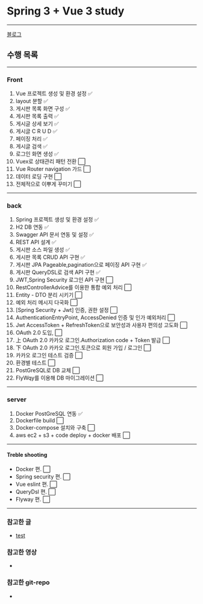 # Spring 3 + Vue 3 study
---
[블로그](https://ruukr8080.github.io)

## 수행 목록
---
### Front
1. Vue 프로젝트 생성 및 환경 설정 ✅
2. layout 분할 ✅
3. 게시판 목록 화면 구성 ✅
4. 게시판 목록 출력 ✅
5. 게시글 상세 보기 ✅
6. 게시글 C R U D ✅
7. 페이징 처리 ✅
8. 게시글 검색 ✅
9. 로그인 화면 생성 ✅
10. Vuex로 상태관리 패턴 전환 ⬜
11. Vue Router navigation 가드 ⬜
12. 데이터 로딩 구현 ⬜
13. 전체적으로 이뿌게 꾸미기 ⬜

---
### back
1. Spring 프로젝트 생성 및 환경 설정 ✅
2. H2 DB 연동 ✅
3. Swagger API 문서 연동 및 설정 ✅
4. REST API 설계 ✅
5. 게시판 소스 파일 생성 ✅
6. 게시판 목록 CRUD API 구현 ✅
7. 게시판 JPA Pageable,pagination으로 페이징 API 구현 ✅
8. 게시판 QueryDSL로 검색 API 구현 ✅
9. JWT,Spring Security 로그인 API 구현 ⬜  
10. RestControllerAdvice를 이용한 통합 예외 처리 ⬜
11. Entity - DTO 분리 시키기 ⬜
12. 예외 처리 메시지 다국화 ⬜
13. [Spring Security + Jwt] 인증, 권한 설정 ⬜
14. AuthenticationEntryPoint, AccessDenied 인증 및 인가 예외처리 ⬜
15. Jwt AccessToken + RefreshToken으로 보안성과 사용자 편의성 고도화 ⬜
16. OAuth 2.0 도입, ⬜
17. 上 OAuth 2.0 카카오 로그인.Authorization code + Token 발급 ⬜
18. 下 OAuth 2.0 카카오 로그인.토큰으로 회원 가입 / 로그인 ⬜
19. 카카오 로그인 테스트 검증 ⬜
20. 환경별 테스트 ⬜
21. PostGreSQL로 DB 교체 ⬜
22. FlyWqy를 이용해 DB 마이그레이션 ⬜

---
### server
1. Docker PostGreSQL 연동 ✅
2. Dockerfile build ⬜
3. Docker-compose 설치와 구축 ⬜
4. aws ec2 + s3 + code deploy + docker 배포 ⬜

---
#### Treble shooting

- Docker 편. ⬜
- Spring security 편. ⬜
- Vue eslint 편. ⬜
- QueryDsl 편. ⬜
- Flyway 편. ⬜ 

---
### 참고한 글
- [test](www.test.com)

### 참고한 영상 
- 
### 참고한 git-repo 
- 
